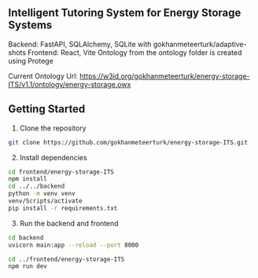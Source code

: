 ## Intelligent Tutoring System for Energy Storage Systems

Backend: FastAPI, SQLAlchemy, SQLite with gokhanmeteerturk/adaptive-shots
Frontend: React, Vite
Ontology from the ontology folder is created using Protege

Current Ontology Url:
https://w3id.org/gokhanmeteerturk/energy-storage-ITS/v1.1/ontology/energy-storage.owx

## Getting Started

1. Clone the repository

```bash
git clone https://github.com/gokhanmeteerturk/energy-storage-ITS.git
```

2. Install dependencies

```bash
cd frontend/energy-storage-ITS
npm install
cd ../../backend
python -m venv venv
venv/Scripts/activate
pip install -r requirements.txt
```

3. Run the backend and frontend

```bash
cd backend
uvicorn main:app --reload --port 8000

cd ../frontend/energy-storage-ITS
npm run dev
```
